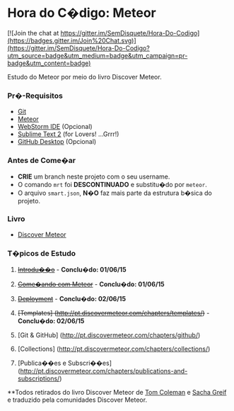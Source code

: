 # Hora do C�digo: Meteor

[![Join the chat at https://gitter.im/SemDisquete/Hora-Do-Codigo](https://badges.gitter.im/Join%20Chat.svg)](https://gitter.im/SemDisquete/Hora-Do-Codigo?utm_source=badge&utm_medium=badge&utm_campaign=pr-badge&utm_content=badge)

Estudo do Meteor por meio do livro Discover Meteor.

### Pr�-Requisitos

* [Git](https://git-scm.com/downloads)
* [Meteor](https://www.meteor.com/install)
* [WebStorm IDE](https://www.jetbrains.com/webstorm/) (Opcional)
* [Sublime Text 2](http://www.sublimetext.com/2) (for Lovers! ...Grrr!)
* [GitHub Desktop](https://windows.github.com/) (Opcional)

### Antes de Come�ar

* **CRIE** um branch neste projeto com o seu username.
* O comando `mrt` foi **DESCONTINUADO** e substitu�do por `meteor`.
* O arquivo `smart.json`, **N�O** faz mais parte da estrutura b�sica do projeto.

### Livro

* [Discover Meteor](http://pt.discovermeteor.com)

### T�picos de Estudo

1. <strike>[Introdu��o](http://pt.discovermeteor.com/chapters/introduction/)</strike> - **Conclu�do: 01/06/15**

2. <strike>[Come�ando com Meteor](http://pt.discovermeteor.com/chapters/getting-started/)</strike> - **Conclu�do: 01/06/15**

3. <strike>[Deployment](http://pt.discovermeteor.com/chapters/deploying/)</strike> - **Conclu�do: 02/06/15**

4. <strike>[Templates] (http://pt.discovermeteor.com/chapters/templates/)</strike> - **Conclu�do: 02/06/15**

5. [Git & GitHub] (http://pt.discovermeteor.com/chapters/github/)

6. [Collections] (http://pt.discovermeteor.com/chapters/collections/)

7. [Publica��es e Subscri��es] (http://pt.discovermeteor.com/chapters/publications-and-subscriptions/)

**Todos retirados do livro Discover Meteor de [Tom Coleman](http://tom.thesnail.org/) e [Sacha Greif](http://sachagreif.com/) e traduzido pela comunidades Discover Meteor.

